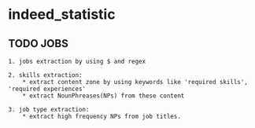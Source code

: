 # indeed_statistic

## TODO JOBS

    1. jobs extraction by using $ and regex

    2. skills extraction:
        * extract content zone by using keywords like 'required skills', 'required experiences'
        * extract NounPhreases(NPs) from these content

    3. job type extraction:
        * extract high frequency NPs from job titles.

        